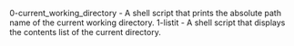 0-current_working_directory - A shell script that prints the absolute path name of the current working directory.
1-listit - A shell script that displays the contents list of the current directory.
